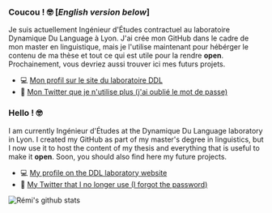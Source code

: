 ### Coucou ! 🤓 \[_English version below_\]

Je suis actuellement Ingénieur d'Études contractuel au laboratoire Dynamique Du Language à Lyon.
J'ai crée mon GitHub dans le cadre de mon master en linguistique, mais je l'utilise maintenant pour hébérger le contenu de ma thèse et tout ce qui est utile pour la rendre **open**.
Prochainement, vous devriez aussi trouver ici mes futurs projets.

- 💻 [Mon profil sur le site du laboratoire DDL](http://www.ddl.cnrs.fr/Annuaires/Index.asp?Langue=FR&Page=Remi%20ANSELME)
- 🦋 [Mon Twitter que je n'utilise plus (j'ai oublié le mot de passe)](https://twitter.com/ranselme1)

### Hello ! 🤓

I am currently Ingénieur d'Études at the Dynamique Du Language laboratory in Lyon.
I created my GitHub as part of my master's degree in linguistics, but I now use it to host the content of my thesis and everything that is useful to make it **open**.
Soon, you should also find here my future projects.

- 💻 [My profile on the DDL laboratory website](http://www.ddl.cnrs.fr/Annuaires/Index.asp?Langue=EN&Page=Remi%20ANSELME)
- 🦋 [My Twitter that I no longer use (I forgot the password)](https://twitter.com/ranselme1)

![Rémi's github stats](https://github-readme-stats.vercel.app/api?username=ranselme&show_icons=true)
